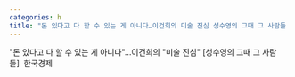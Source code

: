 ```yaml
---
categories: h
title: "돈 있다고 다 할 수 있는 게 아니다…이건희의 미술 진심 성수영의 그때 그 사람들  한국경제"
---
```

"돈 있다고 다 할 수 있는 게 아니다"…이건희의 "미술 진심" [성수영의 그때 그 사람들]&nbsp;&nbsp;한국경제